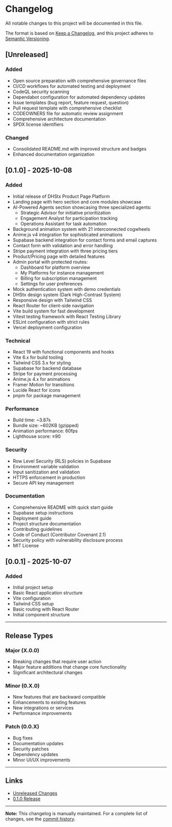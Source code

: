 # Changelog

All notable changes to this project will be documented in this file.

The format is based on [Keep a Changelog](https://keepachangelog.com/en/1.0.0/),
and this project adheres to [Semantic Versioning](https://semver.org/spec/v2.0.0.html).

## [Unreleased]

### Added
- Open source preparation with comprehensive governance files
- CI/CD workflows for automated testing and deployment
- CodeQL security scanning
- Dependabot configuration for automated dependency updates
- Issue templates (bug report, feature request, question)
- Pull request template with comprehensive checklist
- CODEOWNERS file for automatic review assignment
- Comprehensive architecture documentation
- SPDX license identifiers

### Changed
- Consolidated README.md with improved structure and badges
- Enhanced documentation organization

## [0.1.0] - 2025-10-08

### Added
- Initial release of DHStx Product Page Platform
- Landing page with hero section and core modules showcase
- AI-Powered Agents section showcasing three specialized agents:
  - Strategic Advisor for initiative prioritization
  - Engagement Analyst for participation tracking
  - Operations Assistant for task automation
- Background animation system with 21 interconnected cogwheels
- Anime.js v4 integration for sophisticated animations
- Supabase backend integration for contact forms and email captures
- Contact form with validation and error handling
- Stripe payment integration with three pricing tiers
- Product/Pricing page with detailed features
- Admin portal with protected routes:
  - Dashboard for platform overview
  - My Platforms for instance management
  - Billing for subscription management
  - Settings for user preferences
- Mock authentication system with demo credentials
- DHStx design system (Dark High-Contrast System)
- Responsive design with Tailwind CSS
- React Router for client-side navigation
- Vite build system for fast development
- Vitest testing framework with React Testing Library
- ESLint configuration with strict rules
- Vercel deployment configuration

### Technical
- React 19 with functional components and hooks
- Vite 6.x for build tooling
- Tailwind CSS 3.x for styling
- Supabase for backend database
- Stripe for payment processing
- Anime.js 4.x for animations
- Framer Motion for transitions
- Lucide React for icons
- pnpm for package management

### Performance
- Build time: ~3.87s
- Bundle size: ~602KB (gzipped)
- Animation performance: 60fps
- Lighthouse score: ≥90

### Security
- Row Level Security (RLS) policies in Supabase
- Environment variable validation
- Input sanitization and validation
- HTTPS enforcement in production
- Secure API key management

### Documentation
- Comprehensive README with quick start guide
- Supabase setup instructions
- Deployment guide
- Project structure documentation
- Contributing guidelines
- Code of Conduct (Contributor Covenant 2.1)
- Security policy with vulnerability disclosure process
- MIT License

## [0.0.1] - 2025-10-07

### Added
- Initial project setup
- Basic React application structure
- Vite configuration
- Tailwind CSS setup
- Basic routing with React Router
- Initial component structure

---

## Release Types

### Major (X.0.0)
- Breaking changes that require user action
- Major feature additions that change core functionality
- Significant architectural changes

### Minor (0.X.0)
- New features that are backward compatible
- Enhancements to existing features
- New integrations or services
- Performance improvements

### Patch (0.0.X)
- Bug fixes
- Documentation updates
- Security patches
- Dependency updates
- Minor UI/UX improvements

---

## Links

- [Unreleased Changes](https://github.com/dhstx/productpage/compare/v0.1.0...HEAD)
- [0.1.0 Release](https://github.com/dhstx/productpage/releases/tag/v0.1.0)

---

**Note:** This changelog is manually maintained. For a complete list of changes, see the [commit history](https://github.com/dhstx/productpage/commits/main).
